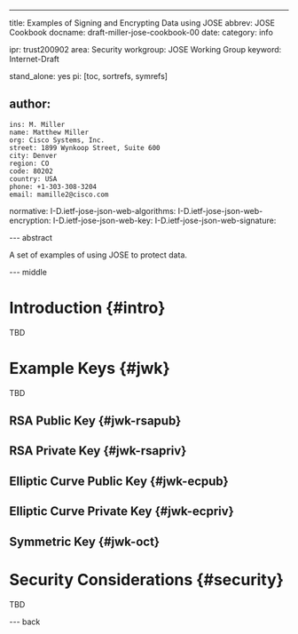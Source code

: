 ---
title: Examples of Signing and Encrypting Data using JOSE
abbrev: JOSE Cookbook
docname: draft-miller-jose-cookbook-00
date: 
category: info

ipr: trust200902
area: Security
workgroup: JOSE Working Group
keyword: Internet-Draft

stand_alone: yes
pi: [toc, sortrefs, symrefs]

author:
 -
    ins: M. Miller
    name: Matthew Miller
    org: Cisco Systems, Inc.
    street: 1899 Wynkoop Street, Suite 600
    city: Denver
    region: CO
    code: 80202
    country: USA
    phone: +1-303-308-3204
    email: mamille2@cisco.com

normative:
    I-D.ietf-jose-json-web-algorithms:
    I-D.ietf-jose-json-web-encryption:
    I-D.ietf-jose-json-web-key:
    I-D.ietf-jose-json-web-signature:

--- abstract

A set of examples of using JOSE to protect data.


--- middle

Introduction {#intro}
============

TBD


Example Keys {#jwk}
============

TBD


RSA Public Key {#jwk-rsapub}
--------------


RSA Private Key {#jwk-rsapriv}
---------------


Elliptic Curve Public Key {#jwk-ecpub}
-------------------------


Elliptic Curve Private Key {#jwk-ecpriv}
--------------------------


Symmetric Key {#jwk-oct}
-------------


Security Considerations {#security}
=======================

TBD


--- back
